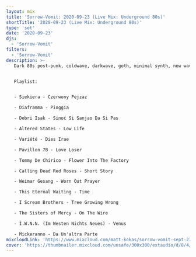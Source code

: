 ```yaml
---
layout: mix
title: 'Sorrow-Vomit: 2020-09-23 (Live Mix: Underground 80s)'
shortTitle: '2020-09-23 (Live Mix: Underground 80s)'
type: 'set'
date: '2020-09-23'
djs:
  - 'Sorrow-Vomit'
filters:
  - 'Sorrow-Vomit'  
description: >-
   Dark 80s post-punk, coldwave, darkwave, goth, minimal synth, new wave... tracks, recorded at home.


   Playlist:


   - Siekiera - Czerwony Pejzaz

   - Diaframma - Pioggia

   - Dobri Isak - Sinoć Si Sanjao Da Si Pas

   - Altered States - Low Life

   - Variété - Dies Irae

   - Pavillon 7B - Love Loser

   - Tommy De Chirico - Flower Into The Factory

   - Calling Dead Red Roses - Short Story

   - Weimar Gesang - Worn Out Prayer

   - This Eternal Waiting - Time

   - I Scream Brothers - Tree Growing Wrong

   - The Sisters of Mercy - On The Wire

   - I.W.N.N. (Im Westen Nichts Neues) - Venus

   - Mickeranno - Da Un'altra Parte
mixcloudLink: 'https://www.mixcloud.com/matt-kokas/sorrow-vomit-sept-23-2020-underground-80s'
cover: 'https://thumbnailer.mixcloud.com/unsafe/300x300/extaudio/d/8/4/e/9f43-57d3-4897-987e-70c881c589e7'
---
```

